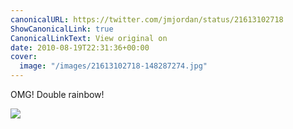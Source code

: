 ```yaml
---
canonicalURL: https://twitter.com/jmjordan/status/21613102718
ShowCanonicalLink: true
CanonicalLinkText: View original on
date: 2010-08-19T22:31:36+00:00
cover:
  image: "/images/21613102718-148287274.jpg"
---
```

OMG! Double rainbow! 

![](/images/21613102718-148287274.jpg)